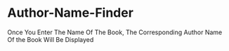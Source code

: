 # Author-Name-Finder
Once You Enter The Name Of The Book, The Corresponding Author Name Of the Book Will Be Displayed 
